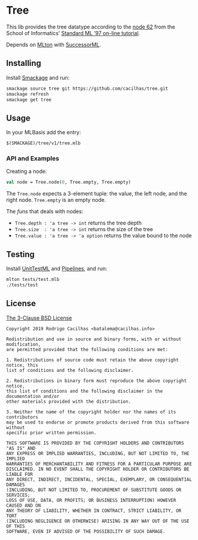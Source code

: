 [license]: https://opensource.org/licenses/BSD-3-Clause
[mlton]: http://mlton.org/
[node62]: http://homepages.inf.ed.ac.uk/stg/NOTES/node62.html
[pipelines]: https://github.com/cacilhas/pipelines
[smackage]: http://www.elsman.com/lessons/2014/10/02/getting-started-with-smackage
[sML]: http://mlton.org/SuccessorML
[tutorial]: http://homepages.inf.ed.ac.uk/stg/NOTES/notes.html
[unittestml]: https://github.com/cacilhas/UnitTestML

# Tree

This lib provides the tree datatype according to the [node 62][node62] from the
School of Informatics’ [Standard ML ’97 on-line tutorial][tutorial].

Depends on [MLton][mlton] with [SuccessorML][sML].

## Installing

Install [Smackage][smackage] and run:

```sh
smackage source tree git https://github.com/cacilhas/tree.git
smackage refresh
smackage get tree
```

## Usage

In your MLBasis add the entry:

```sml
$(SMACKAGE)/tree/v1/tree.mlb
```

### API and Examples

Creating a node:

```sml
val node = Tree.node(0, Tree.empty, Tree.empty)
```

The `Tree.node` expects a 3-element tuple: the value, the left node, and the
right node. `Tree.empty` is an empty node.

The *funs* that deals with nodes:

- `Tree.depth : 'a tree -> int` returns the tree depth
- `Tree.size  : 'a tree -> int` returns the size of the tree
- `Tree.value : 'a tree -> 'a option` returns the value bound to the node

## Testing

Install [UnitTestML][unittestml] and [Pipelines][pipelines], and run:

```sh
mlton tests/test.mlb
./tests/test
```

## License

[The 3-Clause BSD License][license]

```
Copyright 2019 Rodrigo Cacilhas <batalema@cacilhas.info>

Redistribution and use in source and binary forms, with or without modification,
are permitted provided that the following conditions are met:

1. Redistributions of source code must retain the above copyright notice, this
list of conditions and the following disclaimer.

2. Redistributions in binary form must reproduce the above copyright notice,
this list of conditions and the following disclaimer in the documentation and/or
other materials provided with the distribution.

3. Neither the name of the copyright holder nor the names of its contributors
may be used to endorse or promote products derived from this software without
specific prior written permission.

THIS SOFTWARE IS PROVIDED BY THE COPYRIGHT HOLDERS AND CONTRIBUTORS "AS IS" AND
ANY EXPRESS OR IMPLIED WARRANTIES, INCLUDING, BUT NOT LIMITED TO, THE IMPLIED
WARRANTIES OF MERCHANTABILITY AND FITNESS FOR A PARTICULAR PURPOSE ARE
DISCLAIMED. IN NO EVENT SHALL THE COPYRIGHT HOLDER OR CONTRIBUTORS BE LIABLE FOR
ANY DIRECT, INDIRECT, INCIDENTAL, SPECIAL, EXEMPLARY, OR CONSEQUENTIAL DAMAGES
(INCLUDING, BUT NOT LIMITED TO, PROCUREMENT OF SUBSTITUTE GOODS OR SERVICES;
LOSS OF USE, DATA, OR PROFITS; OR BUSINESS INTERRUPTION) HOWEVER CAUSED AND ON
ANY THEORY OF LIABILITY, WHETHER IN CONTRACT, STRICT LIABILITY, OR TORT
(INCLUDING NEGLIGENCE OR OTHERWISE) ARISING IN ANY WAY OUT OF THE USE OF THIS
SOFTWARE, EVEN IF ADVISED OF THE POSSIBILITY OF SUCH DAMAGE.
```
